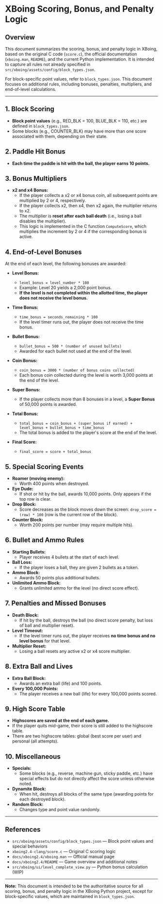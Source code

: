 # XBoing Scoring, Bonus, and Penalty Logic

## Overview
This document summarizes the scoring, bonus, and penalty logic in XBoing, based on the original C code (`score.c`), the official documentation (`xboing.man`, `README`), and the current Python implementation. It is intended to capture all rules not already specified in `src/xboing/assets/config/block_types.json`.

For block-specific point values, refer to `block_types.json`. This document focuses on additional rules, including bonuses, penalties, multipliers, and end-of-level calculations.

---

## 1. Block Scoring
- **Block point values** (e.g., RED_BLK = 100, BLUE_BLK = 110, etc.) are defined in `block_types.json`.
- Some blocks (e.g., COUNTER_BLK) may have more than one score associated with them, depending on their state.

## 2. Paddle Hit Bonus
- **Each time the paddle is hit with the ball, the player earns 10 points.**

## 3. Bonus Multipliers
- **x2 and x4 Bonus:**
  - If the player collects a x2 or x4 bonus coin, all subsequent points are multiplied by 2 or 4, respectively.
  - If the player collects x2, then x4, then x2 again, the multiplier returns to x2.
  - The multiplier is **reset after each ball death** (i.e., losing a ball disables the multiplier).
  - This logic is implemented in the C function `ComputeScore`, which multiplies the increment by 2 or 4 if the corresponding bonus is active.

## 4. End-of-Level Bonuses
At the end of each level, the following bonuses are awarded:

- **Level Bonus:**
  - `level_bonus = level_number * 100`
  - Example: Level 20 yields a 2,000 point bonus.
  - **If the level is not completed within the allotted time, the player does not receive the level bonus.**

- **Time Bonus:**
  - `time_bonus = seconds_remaining * 100`
  - If the level timer runs out, the player does not receive the time bonus.

- **Bullet Bonus:**
  - `bullet_bonus = 500 * (number of unused bullets)`
  - Awarded for each bullet not used at the end of the level.

- **Coin Bonus:**
  - `coin_bonus = 3000 * (number of bonus coins collected)`
  - Each bonus coin collected during the level is worth 3,000 points at the end of the level.

- **Super Bonus:**
  - If the player collects more than 8 bonuses in a level, a **Super Bonus** of 50,000 points is awarded.

- **Total Bonus:**
  - `total_bonus = coin_bonus + (super_bonus if earned) + level_bonus + bullet_bonus + time_bonus`
  - The total bonus is added to the player's score at the end of the level.

- **Final Score:**
  - `final_score = score + total_bonus`

## 5. Special Scoring Events
- **Roamer (moving enemy):**
  - Worth 400 points when destroyed.
- **Eye Dude:**
  - If shot or hit by the ball, awards 10,000 points. Only appears if the top row is clear.
- **Drop Block:**
  - Score decreases as the block moves down the screen: `drop_score = (row) * 100` (row is the current row of the block).
- **Counter Block:**
  - Worth 200 points per number (may require multiple hits).

## 6. Bullet and Ammo Rules
- **Starting Bullets:**
  - Player receives 4 bullets at the start of each level.
- **Ball Loss:**
  - If the player loses a ball, they are given 2 bullets as a token.
- **Ammo Block:**
  - Awards 50 points plus additional bullets.
- **Unlimited Ammo Block:**
  - Grants unlimited ammo for the level (no direct score effect).

## 7. Penalties and Missed Bonuses
- **Death Block:**
  - If hit by the ball, destroys the ball (no direct score penalty, but loss of ball and multiplier reset).
- **Level Timeout:**
  - If the level timer runs out, the player receives **no time bonus and no level bonus** for that level.
- **Multiplier Reset:**
  - Losing a ball resets any active x2 or x4 score multiplier.

## 8. Extra Ball and Lives
- **Extra Ball Block:**
  - Awards an extra ball (life) and 100 points.
- **Every 100,000 Points:**
  - The player receives a new ball (life) for every 100,000 points scored.

## 9. High Score Table
- **Highscores are saved at the end of each game.**
- If the player quits mid-game, their score is still added to the highscore table.
- There are two highscore tables: global (best score per user) and personal (all attempts).

## 10. Miscellaneous
- **Specials:**
  - Some blocks (e.g., reverse, machine gun, sticky paddle, etc.) have special effects but do not directly affect the score unless otherwise noted.
- **Dynamite Block:**
  - When hit, destroys all blocks of the same type (awarding points for each destroyed block).
- **Random Block:**
  - Changes type and point value randomly.

---

## References
- `src/xboing/assets/config/block_types.json` — Block point values and special behaviors
- `xboing2.4-clang/score.c` — Original C scoring logic
- `docs/xboing2.4/xboing.man` — Official manual page
- `docs/xboing2.4/README` — Game overview and additional notes
- `src/xboing/ui/level_complete_view.py` — Python bonus calculation (WIP)

---

**Note:** This document is intended to be the authoritative source for all scoring, bonus, and penalty logic in the XBoing Python project, except for block-specific values, which are maintained in `block_types.json`. 